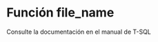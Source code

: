 ﻿---
Autogenerated: true
---

# Función  file_name

Consulte la documentación en el manual de T-SQL
